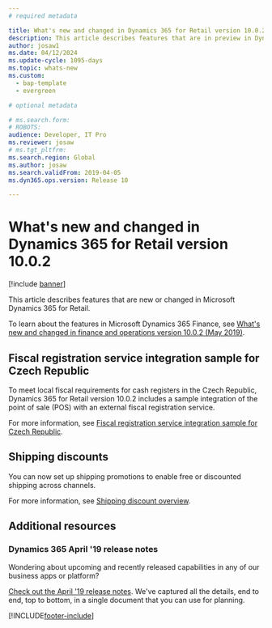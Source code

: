 ```yaml
---
# required metadata

title: What's new and changed in Dynamics 365 for Retail version 10.0.2
description: This article describes features that are in preview in Dynamics 365 for Retail. 
author: josaw1
ms.date: 04/12/2024
ms.update-cycle: 1095-days
ms.topic: whats-new
ms.custom: 
  - bap-template
  - evergreen 

# optional metadata

# ms.search.form: 
# ROBOTS: 
audience: Developer, IT Pro
ms.reviewer: josaw
# ms.tgt_pltfrm: 
ms.search.region: Global
ms.author: josaw
ms.search.validFrom: 2019-04-05
ms.dyn365.ops.version: Release 10

---
```


# What's new and changed in Dynamics 365 for Retail version 10.0.2

[!include [banner](../../includes/banner.md)]

This article describes features that are new or changed in Microsoft Dynamics 365 for Retail. 


To learn about the features in Microsoft Dynamics 365 Finance, see [What's new and changed in finance and operations version 10.0.2 (May 2019)](/dynamics365/unified-operations/fin-and-ops/get-started/whats-new-changed-10-0-2).


## Fiscal registration service integration sample for Czech Republic

To meet local fiscal requirements for cash registers in the Czech Republic, Dynamics 365 for Retail version 10.0.2 includes a sample integration of the point of sale (POS) with an external fiscal registration service. 

For more information, see [Fiscal registration service integration sample for Czech Republic](../localizations/emea-cze-fi-sample.md).

## Shipping discounts

You can now set up shipping promotions to enable free or discounted shipping across channels.

For more information, see [Shipping discount overview](../shipping-discount.md).

## Additional resources

### Dynamics 365 April '19 release notes

Wondering about upcoming and recently released capabilities in any of our business apps or platform?

[Check out the April '19 release notes](/business-applications-release-notes/April19/index). We've captured all the details, end to end, top to bottom, in a single document that you can use for planning.


[!INCLUDE[footer-include](../../includes/footer-banner.md)]
